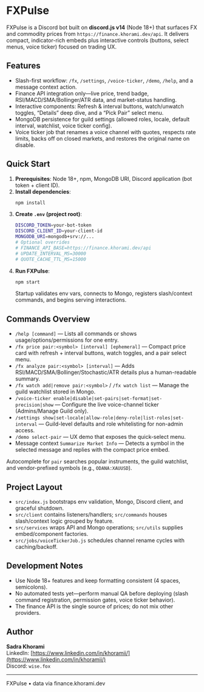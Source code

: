 # FXPulse

FXPulse is a Discord bot built on **discord.js v14** (Node 18+) that surfaces FX and commodity prices from `https://finance.khorami.dev/api`. It delivers compact, indicator-rich embeds plus interactive controls (buttons, select menus, voice ticker) focused on trading UX.

## Features
- Slash-first workflow: `/fx`, `/settings`, `/voice-ticker`, `/demo`, `/help`, and a message context action.
- Finance API integration only—live price, trend badge, RSI/MACD/SMA/Bollinger/ATR data, and market-status handling.
- Interactive components: Refresh & interval buttons, watch/unwatch toggles, “Details” deep dive, and a “Pick Pair” select menu.
- MongoDB persistence for guild settings (allowed roles, locale, default interval, watchlist, voice ticker config).
- Voice ticker job that renames a voice channel with quotes, respects rate limits, backs off on closed markets, and restores the original name on disable.

## Quick Start
1. **Prerequisites**: Node 18+, npm, MongoDB URI, Discord application (bot token + client ID).
2. **Install dependencies**:
   ```bash
   npm install
   ```
3. **Create `.env` (project root)**:
   ```bash
   DISCORD_TOKEN=your-bot-token
   DISCORD_CLIENT_ID=your-client-id
   MONGODB_URI=mongodb+srv://...
   # Optional overrides
   # FINANCE_API_BASE=https://finance.khorami.dev/api
   # UPDATE_INTERVAL_MS=30000
   # QUOTE_CACHE_TTL_MS=15000
   ```
4. **Run FXPulse**:
   ```bash
   npm start
   ```
   Startup validates env vars, connects to Mongo, registers slash/context commands, and begins serving interactions.

## Commands Overview
- `/help [command]` — Lists all commands or shows usage/options/permissions for one entry.
- `/fx price pair:<symbol> [interval] [ephemeral]` — Compact price card with refresh + interval buttons, watch toggles, and a pair select menu.
- `/fx analyze pair:<symbol> [interval]` — Adds RSI/MACD/SMA/Bollinger/Stochastic/ATR details plus a human-readable summary.
- `/fx watch add|remove pair:<symbol>` / `/fx watch list` — Manage the guild watchlist stored in Mongo.
- `/voice-ticker enable|disable|set-pairs|set-format|set-precision|show` — Configure the live voice-channel ticker (Admins/Manage Guild only).
- `/settings show|set-locale|allow-role|deny-role|list-roles|set-interval` — Guild-level defaults and role whitelisting for non-admin access.
- `/demo select-pair` — UX demo that exposes the quick-select menu.
- Message context `Summarize Market Info` — Detects a symbol in the selected message and replies with the compact price embed.

Autocomplete for `pair` searches popular instruments, the guild watchlist, and vendor-prefixed symbols (e.g., `ODANA:XAUUSD`).

## Project Layout
- `src/index.js` bootstraps env validation, Mongo, Discord client, and graceful shutdown.
- `src/client` contains listeners/handlers; `src/commands` houses slash/context logic grouped by feature.
- `src/services` wraps API and Mongo operations; `src/utils` supplies embed/component factories.
- `src/jobs/voiceTickerJob.js` schedules channel rename cycles with caching/backoff.

## Development Notes
- Use Node 18+ features and keep formatting consistent (4 spaces, semicolons).
- No automated tests yet—perform manual QA before deploying (slash command registration, permission gates, voice ticker behavior).
- The finance API is the single source of prices; do not mix other providers.

## Author
**Sadra Khorami**  
LinkedIn: [https://www.linkedin.com/in/khoramii/](https://www.linkedin.com/in/khoramii/)  
Discord: `wise.fox`

---
FXPulse • data via finance.khorami.dev
